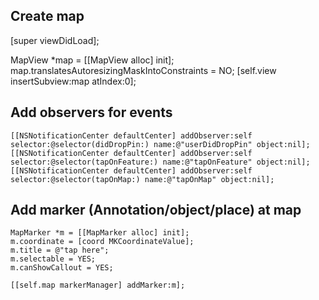 ## Create map 
[super viewDidLoad];

MapView *map = [[MapView alloc] init];
map.translatesAutoresizingMaskIntoConstraints = NO;
[self.view insertSubview:map atIndex:0];

## Add observers for events

    [[NSNotificationCenter defaultCenter] addObserver:self selector:@selector(didDropPin:) name:@"userDidDropPin" object:nil];
    [[NSNotificationCenter defaultCenter] addObserver:self selector:@selector(tapOnFeature:) name:@"tapOnFeature" object:nil];
    [[NSNotificationCenter defaultCenter] addObserver:self selector:@selector(tapOnMap:) name:@"tapOnMap" object:nil];
## Add marker (Annotation/object/place) at map     

    MapMarker *m = [[MapMarker alloc] init];
    m.coordinate = [coord MKCoordinateValue];
    m.title = @"tap here";
    m.selectable = YES;
    m.canShowCallout = YES;
    
    [[self.map markerManager] addMarker:m];
